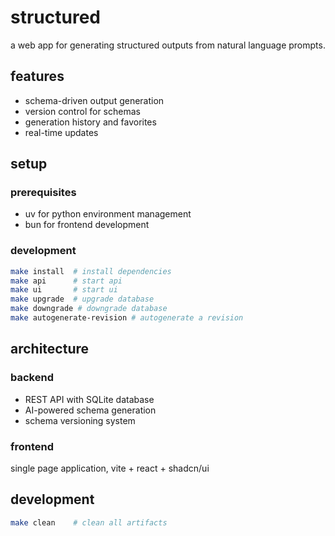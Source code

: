 # structured

a web app for generating structured outputs from natural language prompts.

## features

- schema-driven output generation
- version control for schemas
- generation history and favorites
- real-time updates

## setup

### prerequisites
- uv for python environment management
- bun for frontend development

### development
```bash
make install  # install dependencies
make api      # start api
make ui       # start ui
make upgrade  # upgrade database
make downgrade # downgrade database
make autogenerate-revision # autogenerate a revision
```

## architecture

### backend
- REST API with SQLite database
- AI-powered schema generation
- schema versioning system

### frontend
single page application, vite + react + shadcn/ui

## development

```bash
make clean    # clean all artifacts
```
